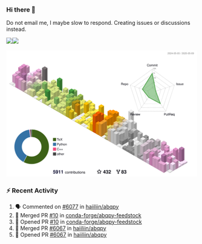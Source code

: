 ### Hi there 👋

Do not email me, I maybe slow to respond. Creating issues or discussions instead.

<a href="https://haiiliin/"><img height="137px" src="https://github-readme-stats.vercel.app/api?username=haiiliin&hide_title=false&hide_border=true&show_icons=true&include_all_commits=true&count_private=true&line_height=21&text_color=000&icon_color=000&bg_color=0,ea6161,ffc64d,fffc4d,52fa5a&theme=graywhite" /><!-- wi*quL3fcV --><img height="137px" src="https://github-readme-stats.vercel.app/api/top-langs/?username=haiiliin&hide=html&hide_title=true&hide_border=true&layout=compact&langs_count=6&text_color=000&icon_color=fff&bg_color=0,52fa5a,4dfcff,c64dff&theme=graywhite" /></a>

![](./profile-3d-contrib/profile-season-animate.svg)

### :zap: Recent Activity

<!--START_SECTION:activity-->
1. 🗣 Commented on [#6077](https://github.com/haiiliin/abqpy/issues/6077#issuecomment-2862558451) in [haiiliin/abqpy](https://github.com/haiiliin/abqpy)
2. 🎉 Merged PR [#10](https://github.com/conda-forge/abqpy-feedstock/pull/10) in [conda-forge/abqpy-feedstock](https://github.com/conda-forge/abqpy-feedstock)
3. 💪 Opened PR [#10](https://github.com/conda-forge/abqpy-feedstock/pull/10) in [conda-forge/abqpy-feedstock](https://github.com/conda-forge/abqpy-feedstock)
4. 🎉 Merged PR [#6067](https://github.com/haiiliin/abqpy/pull/6067) in [haiiliin/abqpy](https://github.com/haiiliin/abqpy)
5. 💪 Opened PR [#6067](https://github.com/haiiliin/abqpy/pull/6067) in [haiiliin/abqpy](https://github.com/haiiliin/abqpy)
<!--END_SECTION:activity-->
